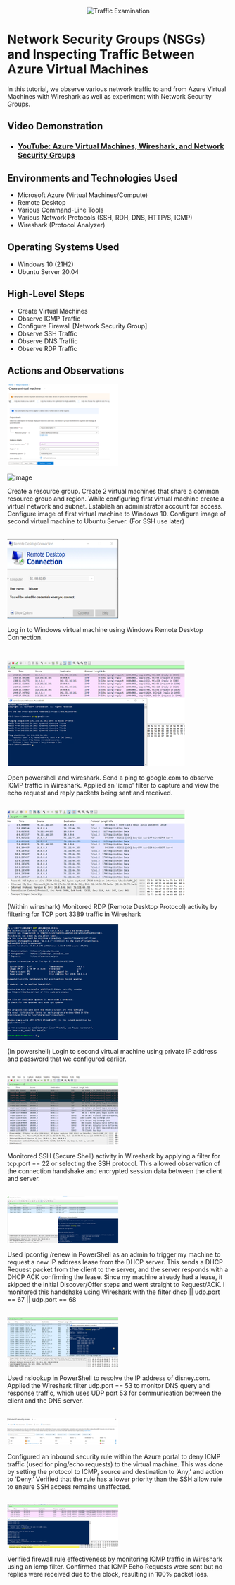 <p align="center">
<img src="https://i.imgur.com/Ua7udoS.png" alt="Traffic Examination"/>
</p>

<h1>Network Security Groups (NSGs) and Inspecting Traffic Between Azure Virtual Machines</h1>
In this tutorial, we observe various network traffic to and from Azure Virtual Machines with Wireshark as well as experiment with Network Security Groups. <br />

<h2>Video Demonstration</h2>

- ### [YouTube: Azure Virtual Machines, Wireshark, and Network Security Groups](https://www.youtube.com)

<h2>Environments and Technologies Used</h2>

- Microsoft Azure (Virtual Machines/Compute)
- Remote Desktop
- Various Command-Line Tools
- Various Network Protocols (SSH, RDH, DNS, HTTP/S, ICMP)
- Wireshark (Protocol Analyzer)

<h2>Operating Systems Used </h2>

- Windows 10 (21H2)
- Ubuntu Server 20.04

<h2>High-Level Steps</h2>

- Create Virtual Machines
- Observe ICMP Traffic
- Configure Firewall [Network Security Group]
- Observe SSH Traffic
- Observe DNS Traffic
- Observe RDP Traffic

<h2>Actions and Observations</h2>


  <img src="images/screensnip1" height="40%" width="50%" alt="Disk Sanitization Steps"/>

![image](https://github.com/user-attachments/assets/0130cb68-1631-4dde-86dc-e564cbca1e68)

<p>
Create a resource group. Create 2 virtual machines that share a common resource group and region. While configuring first virtual machine create a virtual network and subnet. Establish an administrator account for access. Configure image of first virtual machine to Windows 10. Configure image of second virtual machine to Ubuntu Server. (For SSH use later)
</p>
<br />
 
 <img src="images/rdp login.PNG" height="40%" width="50%" alt="Disk Sanitization Steps"/>
<p>
Log in to Windows virtual machine using Windows Remote Desktop Connection. 
</p>
<br />

<p>
<img src="images/icmp.PNG" height="80%" width="80%" alt="Disk Sanitization Steps"/>
</p>
<p>
Open powershell and wireshark. Send a ping to google.com to observe ICMP traffic in Wireshark. Applied an 'icmp' filter to capture and view the echo request and reply packets being sent and received.
</p>
<br />

<img src="images/tcp.port.PNG" height="80%" width="80%" alt="Disk Sanitization Steps"/>
<p>
  (Within wireshark) Monitored RDP (Remote Desktop Protocol) activity by filtering for TCP port 3389 traffic in Wireshark
</p>

<img src="images/ssh login.png" height="40%" width="50%" alt="Disk Sanitization Steps"/>
<p>
  (In powershell) Login to second virtual machine using private IP address and password that we configured earlier. 
</p>  
<br />

<img src="images/ssh traffic.png" height="40%" width="50%" alt="Disk Sanitization Steps"/>
<p>
  Monitored SSH (Secure Shell) activity in Wireshark by applying a filter for tcp.port == 22 or selecting the SSH protocol. This allowed observation of the connection handshake and encrypted session data between the client and server.
</p>
<br />
<img src="images/dhcpp.png" height="40%" width="50%" alt="Disk Sanitization Steps"/>
<p>
  Used ipconfig /renew in PowerShell as an admin to trigger my machine to request a new IP address lease from the DHCP server. This sends a DHCP Request packet from the client to the server, and the server responds with a DHCP ACK confirming the lease. Since my machine already had a lease, it skipped the initial Discover/Offer steps and went straight to Request/ACK. I monitored this handshake using Wireshark with the filter dhcp || udp.port == 67 || udp.port == 68
</p>
<br />
<img src="images/dns.png" height="40%" width="50%" alt="Disk Sanitization Steps"/>
<p>
  Used nslookup in PowerShell to resolve the IP address of disney.com. Applied the Wireshark filter udp.port == 53 to monitor DNS query and response traffic, which uses UDP port 53 for communication between the client and the DNS server.
</p>
<br />
<img src="images/icmp firewall.PNG" height="40%" width="50%" alt="Disk Sanitization Steps"/>
<p> 
  Configured an inbound security rule within the Azure portal to deny ICMP traffic (used for ping/echo requests) to the virtual machine. This was done by setting the protocol to ICMP, source and destination to ‘Any,’ and action to ‘Deny.’ Verified that the rule has a lower priority than the SSH allow rule to ensure SSH access remains unaffected.
</p>
<br />
<img src="images/ping firewall.png" height="40%" width="50%" alt="Disk Sanitization Steps"/>
<p>
  Verified firewall rule effectiveness by monitoring ICMP traffic in Wireshark using an icmp filter. Confirmed that ICMP Echo Requests were sent but no replies were received due to the block, resulting in 100% packet loss.
</p>
